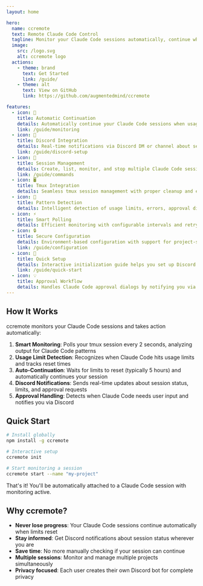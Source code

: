 ```yaml
---
layout: home

hero:
  name: ccremote
  text: Remote Claude Code Control
  tagline: Monitor your Claude Code sessions automatically, continue when usage limits reset, and get Discord notifications when attention is needed
  image:
    src: /logo.svg
    alt: ccremote logo
  actions:
    - theme: brand
      text: Get Started
      link: /guide/
    - theme: alt
      text: View on GitHub
      link: https://github.com/augmentedmind/ccremote

features:
  - icon: 🔄
    title: Automatic Continuation
    details: Automatically continue your Claude Code sessions when usage limits reset - no more manual intervention needed
    link: /guide/monitoring
  - icon: 💬
    title: Discord Integration
    details: Real-time notifications via Discord DM or channel about session status and approval requests
    link: /guide/discord-setup
  - icon: 📱
    title: Session Management
    details: Create, list, monitor, and stop multiple Claude Code sessions with simple commands
    link: /guide/commands
  - icon: 🖥️
    title: Tmux Integration
    details: Seamless tmux session management with proper cleanup and easy attachment
  - icon: 🎯
    title: Pattern Detection
    details: Intelligent detection of usage limits, errors, approval dialogs, and continuation opportunities
  - icon: ⚡
    title: Smart Polling
    details: Efficient monitoring with configurable intervals and retry logic to minimize resource usage
  - icon: 🔒
    title: Secure Configuration
    details: Environment-based configuration with support for project-specific and global settings
    link: /guide/configuration
  - icon: 🚀
    title: Quick Setup
    details: Interactive initialization guide helps you set up Discord bot and configuration in minutes
    link: /guide/quick-start
  - icon: 💡
    title: Approval Workflow
    details: Handles Claude Code approval dialogs by notifying you via Discord when user input is needed
---
```


## How It Works

ccremote monitors your Claude Code sessions and takes action automatically:

1. **Smart Monitoring**: Polls your tmux session every 2 seconds, analyzing output for Claude Code patterns
2. **Usage Limit Detection**: Recognizes when Claude Code hits usage limits and tracks reset times
3. **Auto-Continuation**: Waits for limits to reset (typically 5 hours) and automatically continues your session
4. **Discord Notifications**: Sends real-time updates about session status, limits, and approval requests
5. **Approval Handling**: Detects when Claude Code needs user input and notifies you via Discord

## Quick Start

```bash
# Install globally
npm install -g ccremote

# Interactive setup
ccremote init

# Start monitoring a session
ccremote start --name "my-project"
```

That's it! You'll be automatically attached to a Claude Code session with monitoring active.

## Why ccremote?

- **Never lose progress**: Your Claude Code sessions continue automatically when limits reset
- **Stay informed**: Get Discord notifications about session status wherever you are  
- **Save time**: No more manually checking if your session can continue
- **Multiple sessions**: Monitor and manage multiple projects simultaneously
- **Privacy focused**: Each user creates their own Discord bot for complete privacy